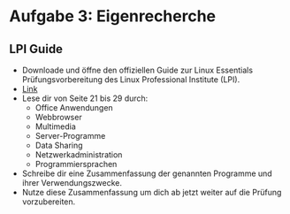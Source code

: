 # Aufgabe 3: Eigenrecherche

## LPI Guide

- Downloade und öffne den offiziellen Guide zur Linux Essentials Prüfungsvorbereitung des Linux Professional Institute (LPI).
- [Link](https://learning.lpi.org/de/learning-materials/010-160/)
- Lese dir von Seite 21 bis 29 durch:
  - Office Anwendungen
  - Webbrowser
  - Multimedia
  - Server-Programme
  - Data Sharing
  - Netzwerkadministration
  - Programmiersprachen
- Schreibe dir eine Zusammenfassung der genannten Programme und ihrer Verwendungszwecke.
- Nutze diese Zusammenfassung um dich ab jetzt weiter auf die Prüfung vorzubereiten.
